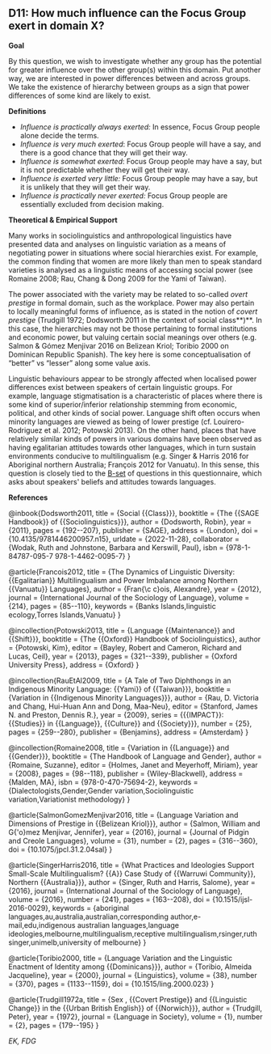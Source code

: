 
## D11: How much influence can the Focus Group exert in domain X?



**Goal**

By this question, we wish to investigate whether any group has the potential for greater influence over the other group(s) within this domain. Put another way, we are interested in power differences between and across groups. We take the existence of hierarchy between groups as a sign that power differences of some kind are likely to exist.



**Definitions**

- *Influence is practically always exerted:* In essence, Focus Group people alone decide the terms.
- *Influence is very much exerted*: Focus Group people will have a say, and there is a good chance that they will get their way.
- *Influence is somewhat exerted*: Focus Group people may have a say, but it is not predictable whether they will get their way.
- *Influence is exerted very little:* Focus Group people may have a say, but it is unlikely that they will get their way.
- *Influence is practically never exerted:* Focus Group people are essentially excluded from decision making.




**Theoretical & Empirical Support**

Many works in sociolinguistics and anthropological linguistics have presented data and analyses on linguistic variation as a means of negotiating power in situations where social hierarchies exist. For example, the common finding that women are more likely than men to speak standard varieties is analysed as a linguistic means of accessing social power (see Romaine 2008; Rau, Chang & Dong 2009 for the Yami of Taiwan).



The power associated with the variety may be related to so-called *overt prestige* in formal domain, such as the workplace. Power may also pertain to locally meaningful forms of influence, as is stated in the notion of *covert prestige* (Trudgill 1972; Dodsworth 2011 in the context of social class**)**. In this case, the hierarchies may not be those pertaining to formal institutions and economic power, but valuing certain social meanings over others (e.g. Salmon & Gómez Menjivar 2016 on Belizean Kriol; Toribio 2000 on Dominican Republic Spanish). The key here is some conceptualisation of “better” vs “lesser” along some value axis.



Linguistic behaviours appear to be strongly affected when localised power differences exist between speakers of certain linguistic groups. For example, language stigmatisation is a characteristic of places where there is some kind of superior/inferior relationship stemming from economic, political, and other kinds of social power. Language shift often occurs when minority languages are viewed as being of lower prestige (cf. Louirero-Rodriguez et al. 2012; Potowski 2013). On the other hand, places that have relatively similar kinds of powers in various domains have been observed as having egalitarian attitudes towards other languages, which in turn sustain environments conducive to multilingualism (e.g. Singer & Harris 2016 for Aboriginal northern Australia; François 2012 for Vanuatu). In this sense, this question is closely tied to the [B-set](https://www.google.com/url?q=https%3A%2F%2Fsites.google.com%2Fview%2Frs210205edomains-questionnaire%2Fset-explanation%23h.3v7qaatcexos&sa=D&sntz=1&usg=AOvVaw2zbaKF6-E6Qup_8u8mBv41) of questions in this questionnaire, which asks about speakers' beliefs and attitudes towards languages.

**References**


@inbook{Dodsworth2011,
  title = {Social {{Class}}},
  booktitle = {The {{SAGE Handbook}} of {{Sociolinguistics}}},
  author = {Dodsworth, Robin},
  year = {2011},
  pages = {192--207},
  publisher = {SAGE},
  address = {London},
  doi = {10.4135/9781446200957.n15},
  urldate = {2022-11-28},
  collaborator = {Wodak, Ruth and Johnstone, Barbara and Kerswill, Paul},
  isbn = {978-1-84787-095-7 978-1-4462-0095-7}
}

@article{Francois2012,
  title = {The Dynamics of Linguistic Diversity: {{Egalitarian}} Multilingualism and Power Imbalance among Northern {{Vanuatu}} Languages},
  author = {Fran{\c c}ois, Alexandre},
  year = {2012},
  journal = {International Journal of the Sociology of Language},
  volume = {214},
  pages = {85--110},
  keywords = {Banks Islands,linguistic ecology,Torres Islands,Vanuatu}
}

@incollection{Potowski2013,
  title = {Language {{Maintenance}} and {{Shift}}},
  booktitle = {The {{Oxford}} Handbook of Sociolinguistics},
  author = {Potowski, Kim},
  editor = {Bayley, Robert and Cameron, Richard and Lucas, Ceil},
  year = {2013},
  pages = {321--339},
  publisher = {Oxford University Press},
  address = {Oxford}
}

@incollection{RauEtAl2009,
  title = {A Tale of Two Diphthongs in an Indigenous Minority Language: {{Yami}} of {{Taiwan}}},
  booktitle = {Variation in {{Indigenous Minority Languages}}},
  author = {Rau, D. Victoria and Chang, Hui-Huan Ann and Dong, Maa-Neu},
  editor = {Stanford, James N. and Preston, Dennis R.},
  year = {2009},
  series = {{{IMPACT}}: {{Studies}} in {{Language}}, {{Culture}} and {{Society}}},
  number = {25},
  pages = {259--280},
  publisher = {Benjamins},
  address = {Amsterdam}
}

@incollection{Romaine2008,
  title = {Variation in {{Language}} and {{Gender}}},
  booktitle = {The Handbook of Language and Gender},
  author = {Romaine, Suzanne},
  editor = {Holmes, Janet and Meyerhoff, Miriam},
  year = {2008},
  pages = {98--118},
  publisher = {Wiley-Blackwell},
  address = {Malden, MA},
  isbn = {978-0-470-75694-2},
  keywords = {Dialectologists,Gender,Gender variation,Sociolinguistic variation,Variationist methodology}
}

@article{SalmonGomezMenjivar2016,
  title = {Language Variation and Dimensions of Prestige in {{Belizean Kriol}}},
  author = {Salmon, William and G{\'o}mez Menjivar, Jennifer},
  year = {2016},
  journal = {Journal of Pidgin and Creole Languages},
  volume = {31},
  number = {2},
  pages = {316--360},
  doi = {10.1075/jpcl.31.2.04sal}
}

@article{SingerHarris2016,
  title = {What Practices and Ideologies Support Small-Scale Multilingualism? {{A}} Case Study of {{Warruwi Community}}, Northern {{Australia}}},
  author = {Singer, Ruth and Harris, Salome},
  year = {2016},
  journal = {International Journal of the Sociology of Language},
  volume = {2016},
  number = {241},
  pages = {163--208},
  doi = {10.1515/ijsl-2016-0029},
  keywords = {aboriginal languages,au,australia,australian,corresponding author,e-mail,edu,indigenous australian languages,language ideologies,melbourne,multilingualism,receptive multilingualism,rsinger,ruth singer,unimelb,university of melbourne}
}

@article{Toribio2000,
  title = {Language Variation and the Linguistic Enactment of Identity among {{Dominicans}}},
  author = {Toribio, Almeida Jacqueline},
  year = {2000},
  journal = {Linguistics},
  volume = {38},
  number = {370},
  pages = {1133--1159},
  doi = {10.1515/ling.2000.023}
}

@article{Trudgill1972a,
  title = {Sex , {{Covert Prestige}} and {{Linguistic Change}} in the {{Urban British English}} of {{Norwich}}},
  author = {Trudgill, Peter},
  year = {1972},
  journal = {Language in Society},
  volume = {1},
  number = {2},
  pages = {179--195}
}

*EK, FDG*
